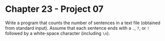 # Chapter 23 - Project 07

Write a program that counts the number of sentences in a text file (obtained
from standard input).  Assume that each sentence ends with a `.`, `?`, or `!`
followed by a white-space character (including `\n`).
